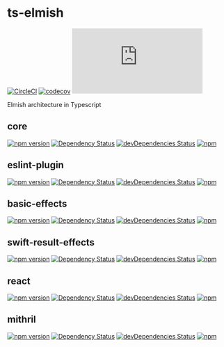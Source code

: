 # ts-elmish

[![CircleCI](https://circleci.com/gh/iyegoroff/ts-elmish.svg?style=svg)](https://circleci.com/gh/iyegoroff/ts-elmish)
[![codecov](https://codecov.io/gh/iyegoroff/ts-elmish/branch/master/graph/badge.svg?t=1520230083925)](https://codecov.io/gh/iyegoroff/ts-elmish)
[![Type Coverage](https://img.shields.io/badge/dynamic/json.svg?label=type-coverage&prefix=%E2%89%A5&suffix=%&query=$.typeCoverage.atLeast&uri=https%3A%2F%2Fraw.githubusercontent.com%2Fiyegoroff%2Fts-elmish%2Fmaster%2Fpackage.json)](https://github.com/plantain-00/type-coverage)

Elmish architecture in Typescript

## core

[![npm version](https://badge.fury.io/js/%40ts-elmish%2Fcore.svg?t=1495378566925)](https://badge.fury.io/js/%40ts-elmish%2Fcore)
[![Dependency Status](https://img.shields.io/david/iyegoroff/ts-elmish?path=packages%2Fcore)](https://david-dm.org/iyegoroff/ts-elmish?path=packages%2Fcore)
[![devDependencies Status](https://img.shields.io/david/dev/iyegoroff/ts-elmish)](https://david-dm.org/iyegoroff/ts-elmish?type=dev)
[![npm](https://img.shields.io/npm/l/@ts-elmish/core.svg?t=1495378566925)](https://www.npmjs.com/package/@ts-elmish/core)

## eslint-plugin

[![npm version](https://badge.fury.io/js/%40ts-elmish%2Feslint-plugin.svg?t=1495378566925)](https://badge.fury.io/js/%40ts-elmish%2Feslint-plugin)
[![Dependency Status](https://img.shields.io/david/iyegoroff/ts-elmish?path=packages%2Feslint-plugin)](https://david-dm.org/iyegoroff/ts-elmish?path=packages%2Feslint-plugin)
[![devDependencies Status](https://img.shields.io/david/dev/iyegoroff/ts-elmish?path=packages%2Feslint-plugin)](https://david-dm.org/iyegoroff/ts-elmish?path=packages%2Feslint-plugin&type=dev)
[![npm](https://img.shields.io/npm/l/@ts-elmish/eslint-plugin.svg?t=1495378566925)](https://www.npmjs.com/package/@ts-elmish/eslint-plugin)

## basic-effects

[![npm version](https://badge.fury.io/js/%40ts-elmish%2Fbasic-effects.svg?t=1495378566925)](https://badge.fury.io/js/%40ts-elmish%2Fbasic-effects)
[![Dependency Status](https://img.shields.io/david/iyegoroff/ts-elmish?path=packages%2Fbasic-effects)](https://david-dm.org/iyegoroff/ts-elmish?path=packages%2Fbasic-effects)
[![devDependencies Status](https://img.shields.io/david/dev/iyegoroff/ts-elmish?path=packages%2Fbasic-effects)](https://david-dm.org/iyegoroff/ts-elmish?path=packages%2Fbasic-effects&type=dev)
[![npm](https://img.shields.io/npm/l/@ts-elmish/basic-effects.svg?t=1495378566925)](https://www.npmjs.com/package/@ts-elmish/basic-effects)

## swift-result-effects

[![npm version](https://badge.fury.io/js/%40ts-elmish%2Fswift-result-effects.svg?t=1495378566925)](https://badge.fury.io/js/%40ts-elmish%2Fswift-result-effects)
[![Dependency Status](https://img.shields.io/david/iyegoroff/ts-elmish?path=packages%2Fswift-result-effects)](https://david-dm.org/iyegoroff/ts-elmish?path=packages%2Fswift-result-effects)
[![devDependencies Status](https://img.shields.io/david/dev/iyegoroff/ts-elmish?path=packages%2Fswift-result-effects)](https://david-dm.org/iyegoroff/ts-elmish?path=packages%2Fswift-result-effects&type=dev)
[![npm](https://img.shields.io/npm/l/@ts-elmish/swift-result-effects.svg?t=1495378566925)](https://www.npmjs.com/package/@ts-elmish/swift-result-effects)

## react

[![npm version](https://badge.fury.io/js/%40ts-elmish%2Freact.svg?t=1495378566925)](https://badge.fury.io/js/%40ts-elmish%2Freact)
[![Dependency Status](https://img.shields.io/david/iyegoroff/ts-elmish?path=packages%2Freact)](https://david-dm.org/iyegoroff/ts-elmish?path=packages%2Freact)
[![devDependencies Status](https://img.shields.io/david/dev/iyegoroff/ts-elmish?path=packages%2Freact)](https://david-dm.org/iyegoroff/ts-elmish?path=packages%2Freact&type=dev)
[![npm](https://img.shields.io/npm/l/@ts-elmish/react.svg?t=1495378566925)](https://www.npmjs.com/package/@ts-elmish/react)

## mithril

[![npm version](https://badge.fury.io/js/%40ts-elmish%2Fmithril.svg?t=1495378566925)](https://badge.fury.io/js/%40ts-elmish%2Fmithril)
[![Dependency Status](https://img.shields.io/david/iyegoroff/ts-elmish?path=packages%2Fmithril)](https://david-dm.org/iyegoroff/ts-elmish?path=packages%2Fmithril)
[![devDependencies Status](https://img.shields.io/david/dev/iyegoroff/ts-elmish?path=packages%2Fmithril)](https://david-dm.org/iyegoroff/ts-elmish?path=packages%2Fmithril&type=dev)
[![npm](https://img.shields.io/npm/l/@ts-elmish/mithril.svg?t=1495378566925)](https://www.npmjs.com/package/@ts-elmish/mithril)
